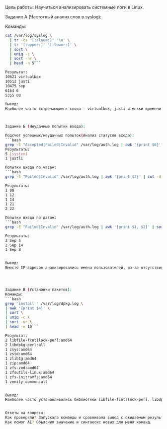 Цель работы: 
Научиться анализировать системные логи в Linux.

Задание A (Частотный анализ слов в syslog):

Команды:
```bash
cat /var/log/syslog \
  | tr -cs '[:alnum:]' '\n' \
  | tr '[:upper:]' '[:lower:]' \
  | sort \
  | uniq -c \
  | sort -nr \
  | head -n 5```

Результат: 
10621 virtualbox
10512 justi
10475 sep
6164 6
5355 08

Вывод:
Наиболее часто встречающиеся слова - virtualbox, justi и метки времени (sep, 6, 08). Так как syslog содержит системные сообщения, включающие дату, имя машины и пользователя.



Задание Б (Неудачные попытки входа):

Подсчет успешных/неудачных попыток(Анализ статусов входа):
```bash
grep -E "Accepted|Failed|Invalid" /var/log/auth.log | awk '{print $6}' | sort | uniq -c | sort -nr```
Результаты:
5 [system]
1 justli

Попытки входа по часам:
```bash
grep -E "Failed|Invalid" /var/log/auth.log | awk '{print $3}' | cut -d: -f1 | sort | uniq -c```

Результаты:
1 08
1 12
1 14
1 21
2 22

Попытки входа по датам:
```bash
grep -E "Failed|Invalid" /var/log/auth.log | awk '{print $1, $2}' | sort | uniq -c | sort -nr```

Результаты:
3 Sep 6
2 Sep 14
1 Sep 8


Вывод:
Вместо IP-адресов анализировались имена пользователей, из-за отсутствия попыток подключения по SSH извне.




Задание В (Установки пакетов):
Команды:
```bash
grep 'install ' /var/log/dpkg.log \
| awk '{print $4}' \
| sort \
| uniq -c \
| sort -nr \
| head -n 10```

Результат:
2 libfile-fcntllock-perl:amd64
2 libdpkg-perl:all
1 zsys:amd64
1 zstd:amd64
1 zlib1g:amd64
1 zip:amd64
1 zfs-zed:amd64
1 zfsutils-linux:amd64
1 zfs-initramfs:amd64
1 zenity-common:all


Вывод:
Наиболее часто устанавливались библиотеки libfile-fcntllock-perl, libdpkg-perl, а также утилиты, связанные с файловыми системами (zfs, zip, zstd).


Ответы на вопросы:
Как проверяли? Запускала команды и сравнивала вывод с ожидаемым результатом.
Как помог AI? Объяснил значение и синтаксис новых для меня команд.

